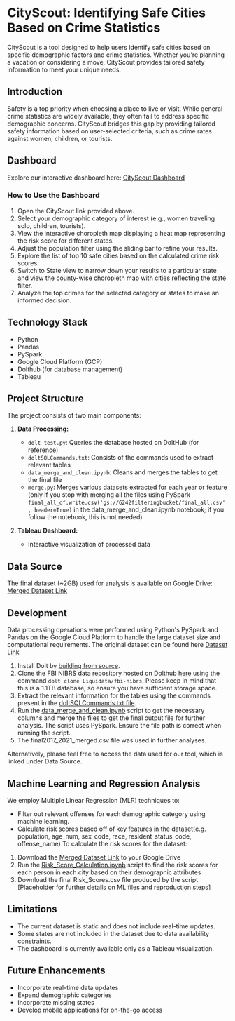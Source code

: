 # CityScout: Identifying Safe Cities Based on Crime Statistics

CityScout is a tool designed to help users identify safe cities based on specific demographic factors and crime statistics. Whether you're planning a vacation or considering a move, CityScout provides tailored safety information to meet your unique needs.

## Introduction

Safety is a top priority when choosing a place to live or visit. While general crime statistics are widely available, they often fail to address specific demographic concerns. CityScout bridges this gap by providing tailored safety information based on user-selected criteria, such as crime rates against women, children, or tourists.

## Dashboard

Explore our interactive dashboard here: [CityScout Dashboard](https://public.tableau.com/app/profile/sai.paresh.karyekar/viz/CityScout_17316885780750/Dashboard1#1)

### How to Use the Dashboard

1. Open the CityScout link provided above.
2. Select your demographic category of interest (e.g., women traveling solo, children, tourists).
3. View the interactive choropleth map displaying a heat map representing the risk score for different states.
4. Adjust the population filter using the sliding bar to refine your results.
5. Explore the list of top 10 safe cities based on the calculated crime risk scores.
6. Switch to State view to narrow down your results to a particular state and view the county-wise choropleth map with cities reflecting the state filter.
7. Analyze the top crimes for the selected category or states to make an informed decision.

   
## Technology Stack

- Python
- Pandas
- PySpark
- Google Cloud Platform (GCP)
- Dolthub (for database management)
- Tableau

## Project Structure

The project consists of two main components:

1. **Data Processing:**
   - `dolt_test.py`: Queries the database hosted on DoltHub (for reference)
   - `doltSQLCommands.txt`: Consists of the commands used to extract relevant tables
   - `data_merge_and_clean.ipynb`: Cleans and merges the tables to get the final file
   - `merge.py`: Merges various datasets extracted for each year or feature (only if you stop with merging all the files using PySpark `final_all_df.write.csv('gs://6242filteringbucket/final_all.csv', header=True)` in the data_merge_and_clean.ipynb notebook; if you follow the notebook, this is not needed)

2. **Tableau Dashboard:**
   - Interactive visualization of processed data

## Data Source

The final dataset (~2GB) used for analysis is available on Google Drive: [Merged Dataset Link](https://drive.google.com/file/d/1bwY2fyMjmfNOJpI-wdUImQXk9CvTFs9E/view)

## Development

Data processing operations were performed using Python's PySpark and Pandas on the Google Cloud Platform to handle the large dataset size and computational requirements. The original dataset can be found here [Dataset Link](https://www.dolthub.com/repositories/Liquidata/fbi-nibrs)

1.  Install Dolt by [building from source](https://docs.dolthub.com/introduction/installation/source).
2.  Clone the FBI NIBRS data repository hosted on Dolthub [here](https://www.dolthub.com/repositories/Liquidata/fbi-nibrs) using the command `dolt clone Liquidata/fbi-nibrs`. Please keep in mind that this is a 1.1TB database, so ensure you have sufficient storage space.
3.  Extract the relevant information for the tables using the commands present in the [doltSQLCommands.txt file](https://github.com/abhaysastry1/cityscout/blob/main/doltSQLCommands.txt).
4. Run the [data_merge_and_clean.ipynb](https://github.com/abhaysastry1/cityscout/blob/main/data_merge_and_clean.ipynb) script to get the necessary columns and merge the files to get the final output file for further analysis. The script uses PySpark. Ensure the file path is correct when running the script.
5. The final2017_2021_merged.csv file was used in further analyses.

Alternatively, please feel free to access the data used for our tool, which is linked under Data Source.

## Machine Learning and Regression Analysis
We employ Multiple Linear Regression (MLR) techniques to:
- Filter out relevant offenses for each demographic category using machine learning.
- Calculate risk scores based off of key features in the dataset(e.g. population, age_num, sex_code, race, resident_status_code, offense_name)
To calculate the risk scores for the dataset:
1. Download the [Merged Dataset Link](https://drive.google.com/file/d/1bwY2fyMjmfNOJpI-wdUImQXk9CvTFs9E/view) to your Google Drive
2. Run the [Risk_Score_Calculation.ipynb](https://github.com/abhaysastry1/cityscout/blob/main/Risk_Score_Calculation.ipynb) script to find the risk scores for each person in each city based on their demographic attributes
3. Download the final Risk_Scores.csv file produced by the script
[Placeholder for further details on ML files and reproduction steps]

## Limitations
- The current dataset is static and does not include real-time updates.
- Some states are not included in the dataset due to data availability constraints.
- The dashboard is currently available only as a Tableau visualization.

## Future Enhancements

- Incorporate real-time data updates
- Expand demographic categories
- Incorporate missing states
- Develop mobile applications for on-the-go access
